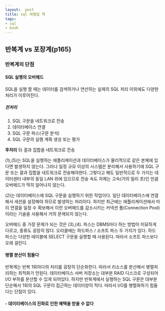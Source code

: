```yaml
---
layout:  post
title: sql 레벨업 책
tags:
- sql
- book
---
```


## 반복계 vs 포장계(p165)

### 반복계의 단점
#### SQL 실행의 오버헤드
SQL을 실행 할 때는 데이터를 검색하거나 연산하는 실제의 SQL 처리 이외에도 다양한 처리가 이루어진다.

##### **전처리**
1) SQL 구문을 네트워크로 전송
2) 데이터베이스 연결
3) SQL 구문 파스(구문 분석)
4) SQL 구문의 실행 계획 생성 또는 평가

**후처리**
5) 결과 집합을 네트워크로 전송

(1),(5)는 SQL을 실행하는 애플리케이션과 데이터베이스가 물리적으로 같은 본체에 있다면 발생하지 않는다. 그러나 일정 규모 이상의 시스템은 분리해서 사용하기에 SQL 구문 또는 결과 집합을 네트워크로 전송해야한다. 그렇다고 해도 일반적으로 두 가지는 데이터센터 내부의 동일 LAN 위에 있으므로 전송 속도 자체는 고속(거의 밀리 초)인 만큼 오버헤드가 딱히 일어나지 않는다.

(2)는 데이터베이스에  SQL 구문을 실행하기 위한 작업이다. 일단 데이터베이스에 연결해서 세션을 설정해야 하므로 발생하는 처리이다. 하지만 최근에는 애플리케이션에서 미리 연결을 일정 수 확보해서 이런 오버헤드를 감소시키는 커넥션 풀(Connection Pool)이라는 기술을 사용해서 거의 문제되지 않는다.

오버헤드 중 가장 문제가 되는 것은 (3),(4). 파스는 DBMS마다 하는 방법이 미묘하게 다르고, 종류도 굉장히 많다. 오라클에는 하드파스 / 소프트 파스 두 가지가 있다. 하드 파스는 다양한 테이블에 SELECT 구문을 실행할 때 사용된다. 따라서 소프트 파스보다 오래 걸린다.

#### 병렬 분산이 힘들다
반복계는 반복 1회마다의 처리를 굉장히 단순화한다. 따라서 리소스를 분산해서 병렬처리하는 최적화가 안된다. 데이터베이스 서버 저장소는 대부분 RAID 디스크로 구성되어 I/O 부하를 분산할 수 있게 되어있다. 하지만 반복계에서 실행하는 SQL 구문은 대부분 단순해서 1회의 SQL 구문이 접근하는 데이터양이 적다. 따라서 I/O를 병렬화하기 힘들다는 단점이 있다.

#### - 데이터베이스의 진화로 인한 혜택을 받을 수 없다
